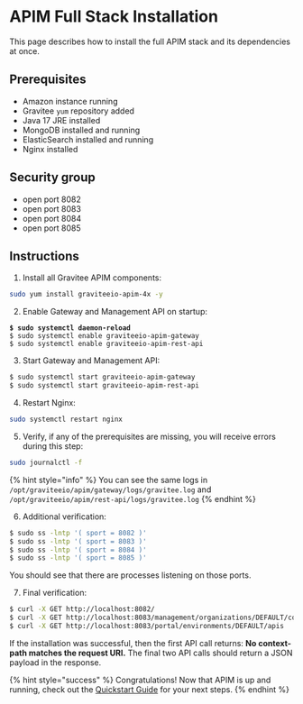 # APIM Full Stack Installation

This page describes how to install the full APIM stack and its dependencies at once.

## Prerequisites

* Amazon instance running
* Gravitee `yum` repository added
* Java 17 JRE installed
* MongoDB installed and running
* ElasticSearch installed and running
* Nginx installed

## Security group

* open port 8082
* open port 8083
* open port 8084
* open port 8085

## Instructions

1. Install all Gravitee APIM components:

```sh
sudo yum install graviteeio-apim-4x -y
```

2. Enable Gateway and Management API on startup:

<pre class="language-sh"><code class="lang-sh"><strong>$ sudo systemctl daemon-reload
</strong>$ sudo systemctl enable graviteeio-apim-gateway
$ sudo systemctl enable graviteeio-apim-rest-api
</code></pre>

3. Start Gateway and Management API:

```sh
$ sudo systemctl start graviteeio-apim-gateway
$ sudo systemctl start graviteeio-apim-rest-api
```

4. Restart Nginx:

```sh
sudo systemctl restart nginx
```

5. Verify, if any of the prerequisites are missing, you will receive errors during this step:

```sh
sudo journalctl -f
```

{% hint style="info" %}
You can see the same logs in `/opt/graviteeio/apim/gateway/logs/gravitee.log` and `/opt/graviteeio/apim/rest-api/logs/gravitee.log`
{% endhint %}

6. Additional verification:

```sh
$ sudo ss -lntp '( sport = 8082 )'
$ sudo ss -lntp '( sport = 8083 )'
$ sudo ss -lntp '( sport = 8084 )'
$ sudo ss -lntp '( sport = 8085 )'
```

You should see that there are processes listening on those ports.

7. Final verification:

```sh
$ curl -X GET http://localhost:8082/
$ curl -X GET http://localhost:8083/management/organizations/DEFAULT/console
$ curl -X GET http://localhost:8083/portal/environments/DEFAULT/apis
```

If the installation was successful, then the first API call returns: **No context-path matches the request URI.** The final two API calls should return a JSON payload in the response.

{% hint style="success" %}
Congratulations! Now that APIM is up and running, check out the [Quickstart Guide](../../../quickstart-guide.md) for your next steps.
{% endhint %}
